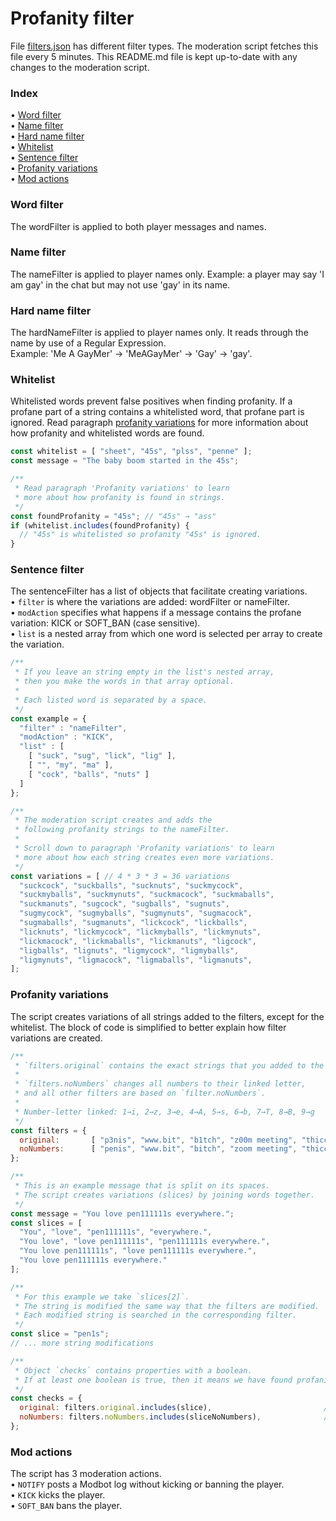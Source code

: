# Profanity filter

File [filters.json](./filters.json) has different filter types.
The moderation script fetches this file every 5 minutes.
This README.md file is kept up-to-date with any changes to the moderation script.

### Index

• [Word filter](#word-filter)<br/>
• [Name filter](#name-filter)<br/>
• [Hard name filter](#hard-name-filter)<br/>
• [Whitelist](#whitelist)<br/>
• [Sentence filter](#sentence-filter)<br/>
• [Profanity variations](#profanity-variations)<br/>
• [Mod actions](#mod-actions)


### Word filter

The wordFilter is applied to both player messages and names.

### Name filter

The nameFilter is applied to player names only.
Example: a player may say 'I am gay' in the chat but may not use 'gay' in its name.

### Hard name filter

The hardNameFilter is applied to player names only.
It reads through the name by use of a Regular Expression.<br/>
Example: 'Me A GayMer' → 'MeAGayMer' → 'Gay' → 'gay'.

### Whitelist

Whitelisted words prevent false positives when finding profanity.
If a profane part of a string contains a whitelisted word, that profane part is ignored.
Read paragraph [profanity variations](#profanity-variations) for more information about how profanity and whitelisted words are found.
```Javascript
const whitelist = [ "sheet", "45s", "plss", "penne" ];
const message = "The baby boom started in the 45s";

/**
 * Read paragraph 'Profanity variations' to learn
 * more about how profanity is found in strings.
 */
const foundProfanity = "45s"; // "45s" → "ass"
if (whitelist.includes(foundProfanity) {
  // "45s" is whitelisted so profanity "45s" is ignored.
}
```

### Sentence filter

The sentenceFilter has a list of objects that facilitate creating variations.<br/>
• `filter` is where the variations are added: wordFilter or nameFilter.<br/>
• `modAction` specifies what happens if a message contains the profane variation: KICK or SOFT_BAN (case sensitive).<br/>
• `list` is a nested array from which one word is selected per array to create the variation.<br/>
```Javascript
/**
 * If you leave an string empty in the list's nested array,
 * then you make the words in that array optional.
 * 
 * Each listed word is separated by a space.
 */
const example = {
  "filter" : "nameFilter",
  "modAction" : "KICK",
  "list" : [
    [ "suck", "sug", "lick", "lig" ],
    [ "", "my", "ma" ],
    [ "cock", "balls", "nuts" ]
  ]
};

/**
 * The moderation script creates and adds the
 * following profanity strings to the nameFilter.
 * 
 * Scroll down to paragraph 'Profanity variations' to learn
 * more about how each string creates even more variations.
 */
const variations = [ // 4 * 3 * 3 = 36 variations
  "suckcock", "suckballs", "sucknuts", "suckmycock",
  "suckmyballs", "suckmynuts", "suckmacock", "suckmaballs",
  "suckmanuts", "sugcock", "sugballs", "sugnuts",
  "sugmycock", "sugmyballs", "sugmynuts", "sugmacock",
  "sugmaballs", "sugmanuts", "lickcock", "lickballs",
  "licknuts", "lickmycock", "lickmyballs", "lickmynuts",
  "lickmacock", "lickmaballs", "lickmanuts", "ligcock",
  "ligballs", "lignuts", "ligmycock", "ligmyballs",
  "ligmynuts", "ligmacock", "ligmaballs", "ligmanuts",
];
```

### Profanity variations

The script creates variations of all strings added to the filters, except for the whitelist.
The block of code is simplified to better explain how filter variations are created.
```Javascript
/**
 * `filters.original` contains the exact strings that you added to the filters.
 * 
 * `filters.noNumbers` changes all numbers to their linked letter,
 * and all other filters are based on `filter.noNumbers`.
 * 
 * Number-letter linked: 1→i, 2→z, 3→e, 4→A, 5→s, 6→b, 7→T, 8→B, 9→g
 */
const filters = {
  original:       [ "p3nis", "www.bit", "b1tch", "z00m meeting", "thicccccc girl" ],
  noNumbers:      [ "penis", "www.bit", "bitch", "zoom meeting", "thicccccc girl" ],
};

/**
 * This is an example message that is split on its spaces.
 * The script creates variations (slices) by joining words together.
 */
const message = "You love pen111111s everywhere.";
const slices = [
  "You", "love", "pen111111s", "everywhere.",
  "You love", "love pen111111s", "pen111111s everywhere.",
  "You love pen111111s", "love pen111111s everywhere.",
  "You love pen111111s everywhere."
];

/**
 * For this example we take `slices[2]`.
 * The string is modified the same way that the filters are modified.
 * Each modified string is searched in the corresponding filter.
 */
const slice = "pen1s";
// ... more string modifications

/**
 * Object `checks` contains properties with a boolean.
 * If at least one boolean is true, then it means we have found profanity.
 */
const checks = {
  original: filters.original.includes(slice),                         // "pen1s" → false
  noNumbers: filters.noNumbers.includes(sliceNoNumbers),              // "penis" → true
};
```

### Mod actions

The script has 3 moderation actions.<br/>
• `NOTIFY` posts a Modbot log without kicking or banning the player.<br/>
• `KICK` kicks the player.<br/>
• `SOFT_BAN` bans the player.<br/>
